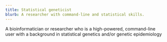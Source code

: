 ```yaml
---
title: Statistical geneticist
blurb: A researcher with command-line and statistical skills.
---
```

A bioinformatician or researcher who is a high-powered, command-line user with a background in statistical genetics and/or genetic epidemiology
